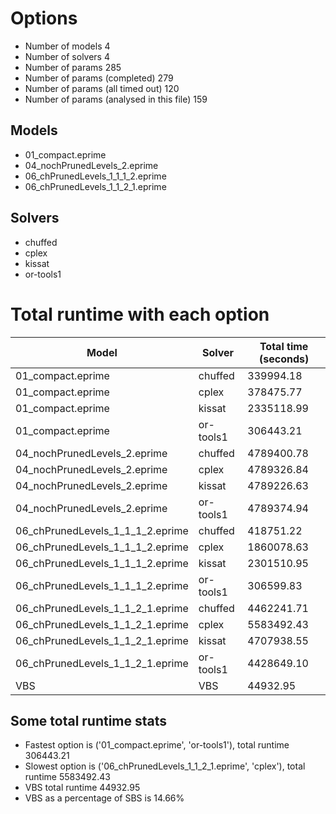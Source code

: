 

# Options


- Number of models 4
- Number of solvers 4
- Number of params 285
- Number of params (completed) 279
- Number of params (all timed out) 120
- Number of params (analysed in this file) 159


## Models


 - 01_compact.eprime
 - 04_nochPrunedLevels_2.eprime
 - 06_chPrunedLevels_1_1_1_2.eprime
 - 06_chPrunedLevels_1_1_2_1.eprime


## Solvers


 - chuffed
 - cplex
 - kissat
 - or-tools1


# Total runtime with each option


 | Model | Solver | Total time (seconds) | 
 | -- | -- | -- | 
 | 01_compact.eprime | chuffed | 339994.18 | 
 | 01_compact.eprime | cplex | 378475.77 | 
 | 01_compact.eprime | kissat | 2335118.99 | 
 | 01_compact.eprime | or-tools1 | 306443.21 | 
 | 04_nochPrunedLevels_2.eprime | chuffed | 4789400.78 | 
 | 04_nochPrunedLevels_2.eprime | cplex | 4789326.84 | 
 | 04_nochPrunedLevels_2.eprime | kissat | 4789226.63 | 
 | 04_nochPrunedLevels_2.eprime | or-tools1 | 4789374.94 | 
 | 06_chPrunedLevels_1_1_1_2.eprime | chuffed | 418751.22 | 
 | 06_chPrunedLevels_1_1_1_2.eprime | cplex | 1860078.63 | 
 | 06_chPrunedLevels_1_1_1_2.eprime | kissat | 2301510.95 | 
 | 06_chPrunedLevels_1_1_1_2.eprime | or-tools1 | 306599.83 | 
 | 06_chPrunedLevels_1_1_2_1.eprime | chuffed | 4462241.71 | 
 | 06_chPrunedLevels_1_1_2_1.eprime | cplex | 5583492.43 | 
 | 06_chPrunedLevels_1_1_2_1.eprime | kissat | 4707938.55 | 
 | 06_chPrunedLevels_1_1_2_1.eprime | or-tools1 | 4428649.10 | 
 | VBS | VBS | 44932.95 | 


## Some total runtime stats


 - Fastest option is ('01_compact.eprime', 'or-tools1'), total runtime 306443.21
 - Slowest option is ('06_chPrunedLevels_1_1_2_1.eprime', 'cplex'), total runtime 5583492.43
 - VBS total runtime 44932.95
 - VBS as a percentage of SBS is 14.66%
